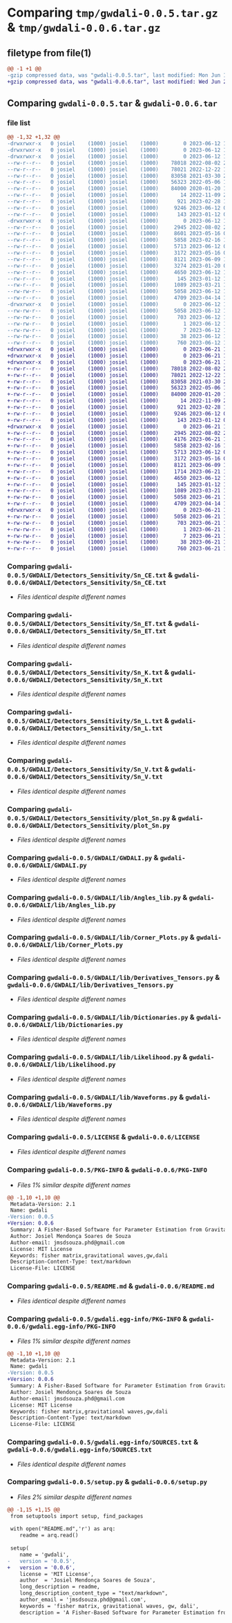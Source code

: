 # Comparing `tmp/gwdali-0.0.5.tar.gz` & `tmp/gwdali-0.0.6.tar.gz`

## filetype from file(1)

```diff
@@ -1 +1 @@
-gzip compressed data, was "gwdali-0.0.5.tar", last modified: Mon Jun 12 18:18:33 2023, max compression
+gzip compressed data, was "gwdali-0.0.6.tar", last modified: Wed Jun 21 17:19:34 2023, max compression
```

## Comparing `gwdali-0.0.5.tar` & `gwdali-0.0.6.tar`

### file list

```diff
@@ -1,32 +1,32 @@
-drwxrwxr-x   0 josiel    (1000) josiel    (1000)        0 2023-06-12 18:18:33.381553 gwdali-0.0.5/
-drwxrwxr-x   0 josiel    (1000) josiel    (1000)        0 2023-06-12 18:18:33.377553 gwdali-0.0.5/GWDALI/
-drwxrwxr-x   0 josiel    (1000) josiel    (1000)        0 2023-06-12 18:18:33.377553 gwdali-0.0.5/GWDALI/Detectors_Sensitivity/
--rw-r--r--   0 josiel    (1000) josiel    (1000)    78018 2022-08-02 22:07:44.000000 gwdali-0.0.5/GWDALI/Detectors_Sensitivity/Sn_CE.txt
--rw-r--r--   0 josiel    (1000) josiel    (1000)    78021 2022-12-22 19:03:32.000000 gwdali-0.0.5/GWDALI/Detectors_Sensitivity/Sn_ET.txt
--rw-r--r--   0 josiel    (1000) josiel    (1000)    83058 2021-03-30 20:13:46.000000 gwdali-0.0.5/GWDALI/Detectors_Sensitivity/Sn_K.txt
--rw-r--r--   0 josiel    (1000) josiel    (1000)    56323 2022-05-06 19:34:28.000000 gwdali-0.0.5/GWDALI/Detectors_Sensitivity/Sn_L.txt
--rw-r--r--   0 josiel    (1000) josiel    (1000)    84000 2020-01-20 12:10:56.000000 gwdali-0.0.5/GWDALI/Detectors_Sensitivity/Sn_V.txt
--rw-r--r--   0 josiel    (1000) josiel    (1000)       14 2022-11-09 20:10:14.000000 gwdali-0.0.5/GWDALI/Detectors_Sensitivity/__init__.py
--rw-r--r--   0 josiel    (1000) josiel    (1000)      921 2023-02-28 14:51:14.000000 gwdali-0.0.5/GWDALI/Detectors_Sensitivity/plot_Sn.py
--rw-r--r--   0 josiel    (1000) josiel    (1000)     9246 2023-06-12 01:59:52.000000 gwdali-0.0.5/GWDALI/GWDALI.py
--rw-r--r--   0 josiel    (1000) josiel    (1000)      143 2023-01-12 01:48:50.000000 gwdali-0.0.5/GWDALI/__init__.py
-drwxrwxr-x   0 josiel    (1000) josiel    (1000)        0 2023-06-12 18:18:33.381553 gwdali-0.0.5/GWDALI/lib/
--rw-r--r--   0 josiel    (1000) josiel    (1000)     2945 2022-08-02 22:07:40.000000 gwdali-0.0.5/GWDALI/lib/Angles_lib.py
--rw-r--r--   0 josiel    (1000) josiel    (1000)     8601 2023-05-16 02:02:47.000000 gwdali-0.0.5/GWDALI/lib/Compute_Tensors.py
--rw-r--r--   0 josiel    (1000) josiel    (1000)     5858 2023-02-16 19:29:30.000000 gwdali-0.0.5/GWDALI/lib/Corner_Plots.py
--rw-r--r--   0 josiel    (1000) josiel    (1000)     5713 2023-06-12 02:03:46.000000 gwdali-0.0.5/GWDALI/lib/Derivatives_Tensors.py
--rw-r--r--   0 josiel    (1000) josiel    (1000)     3172 2023-05-16 01:56:05.000000 gwdali-0.0.5/GWDALI/lib/Dictionaries.py
--rw-r--r--   0 josiel    (1000) josiel    (1000)     8121 2023-06-09 16:38:20.000000 gwdali-0.0.5/GWDALI/lib/Likelihood.py
--rw-r--r--   0 josiel    (1000) josiel    (1000)     3274 2023-01-20 00:22:18.000000 gwdali-0.0.5/GWDALI/lib/Symmetric_Indexies.py
--rw-r--r--   0 josiel    (1000) josiel    (1000)     4650 2023-06-12 18:15:33.000000 gwdali-0.0.5/GWDALI/lib/Waveforms.py
--rw-r--r--   0 josiel    (1000) josiel    (1000)      145 2023-01-12 19:30:22.000000 gwdali-0.0.5/GWDALI/lib/__init__.py
--rw-r--r--   0 josiel    (1000) josiel    (1000)     1089 2023-03-21 13:34:46.000000 gwdali-0.0.5/LICENSE
--rw-rw-r--   0 josiel    (1000) josiel    (1000)     5058 2023-06-12 18:18:33.381553 gwdali-0.0.5/PKG-INFO
--rw-r--r--   0 josiel    (1000) josiel    (1000)     4709 2023-04-14 13:50:04.000000 gwdali-0.0.5/README.md
-drwxrwxr-x   0 josiel    (1000) josiel    (1000)        0 2023-06-12 18:18:33.381553 gwdali-0.0.5/gwdali.egg-info/
--rw-rw-r--   0 josiel    (1000) josiel    (1000)     5058 2023-06-12 18:18:33.000000 gwdali-0.0.5/gwdali.egg-info/PKG-INFO
--rw-rw-r--   0 josiel    (1000) josiel    (1000)      703 2023-06-12 18:18:33.000000 gwdali-0.0.5/gwdali.egg-info/SOURCES.txt
--rw-rw-r--   0 josiel    (1000) josiel    (1000)        1 2023-06-12 18:18:33.000000 gwdali-0.0.5/gwdali.egg-info/dependency_links.txt
--rw-rw-r--   0 josiel    (1000) josiel    (1000)        7 2023-06-12 18:18:33.000000 gwdali-0.0.5/gwdali.egg-info/top_level.txt
--rw-rw-r--   0 josiel    (1000) josiel    (1000)       38 2023-06-12 18:18:33.381553 gwdali-0.0.5/setup.cfg
--rw-r--r--   0 josiel    (1000) josiel    (1000)      760 2023-06-12 18:04:40.000000 gwdali-0.0.5/setup.py
+drwxrwxr-x   0 josiel    (1000) josiel    (1000)        0 2023-06-21 17:19:34.940870 gwdali-0.0.6/
+drwxrwxr-x   0 josiel    (1000) josiel    (1000)        0 2023-06-21 17:19:34.928870 gwdali-0.0.6/GWDALI/
+drwxrwxr-x   0 josiel    (1000) josiel    (1000)        0 2023-06-21 17:19:34.936870 gwdali-0.0.6/GWDALI/Detectors_Sensitivity/
+-rw-r--r--   0 josiel    (1000) josiel    (1000)    78018 2022-08-02 22:07:44.000000 gwdali-0.0.6/GWDALI/Detectors_Sensitivity/Sn_CE.txt
+-rw-r--r--   0 josiel    (1000) josiel    (1000)    78021 2022-12-22 19:03:32.000000 gwdali-0.0.6/GWDALI/Detectors_Sensitivity/Sn_ET.txt
+-rw-r--r--   0 josiel    (1000) josiel    (1000)    83058 2021-03-30 20:13:46.000000 gwdali-0.0.6/GWDALI/Detectors_Sensitivity/Sn_K.txt
+-rw-r--r--   0 josiel    (1000) josiel    (1000)    56323 2022-05-06 19:34:28.000000 gwdali-0.0.6/GWDALI/Detectors_Sensitivity/Sn_L.txt
+-rw-r--r--   0 josiel    (1000) josiel    (1000)    84000 2020-01-20 12:10:56.000000 gwdali-0.0.6/GWDALI/Detectors_Sensitivity/Sn_V.txt
+-rw-r--r--   0 josiel    (1000) josiel    (1000)       14 2022-11-09 20:10:14.000000 gwdali-0.0.6/GWDALI/Detectors_Sensitivity/__init__.py
+-rw-r--r--   0 josiel    (1000) josiel    (1000)      921 2023-02-28 14:51:14.000000 gwdali-0.0.6/GWDALI/Detectors_Sensitivity/plot_Sn.py
+-rw-r--r--   0 josiel    (1000) josiel    (1000)     9246 2023-06-12 01:59:52.000000 gwdali-0.0.6/GWDALI/GWDALI.py
+-rw-r--r--   0 josiel    (1000) josiel    (1000)      143 2023-01-12 01:48:50.000000 gwdali-0.0.6/GWDALI/__init__.py
+drwxrwxr-x   0 josiel    (1000) josiel    (1000)        0 2023-06-21 17:19:34.940870 gwdali-0.0.6/GWDALI/lib/
+-rw-r--r--   0 josiel    (1000) josiel    (1000)     2945 2022-08-02 22:07:40.000000 gwdali-0.0.6/GWDALI/lib/Angles_lib.py
+-rw-r--r--   0 josiel    (1000) josiel    (1000)     4176 2023-06-21 16:21:27.000000 gwdali-0.0.6/GWDALI/lib/Compute_Tensors.py
+-rw-r--r--   0 josiel    (1000) josiel    (1000)     5858 2023-02-16 19:29:30.000000 gwdali-0.0.6/GWDALI/lib/Corner_Plots.py
+-rw-r--r--   0 josiel    (1000) josiel    (1000)     5713 2023-06-12 02:03:46.000000 gwdali-0.0.6/GWDALI/lib/Derivatives_Tensors.py
+-rw-r--r--   0 josiel    (1000) josiel    (1000)     3172 2023-05-16 01:56:05.000000 gwdali-0.0.6/GWDALI/lib/Dictionaries.py
+-rw-r--r--   0 josiel    (1000) josiel    (1000)     8121 2023-06-09 16:38:20.000000 gwdali-0.0.6/GWDALI/lib/Likelihood.py
+-rw-r--r--   0 josiel    (1000) josiel    (1000)     1714 2023-06-21 16:06:21.000000 gwdali-0.0.6/GWDALI/lib/Symmetric_Indexies.py
+-rw-r--r--   0 josiel    (1000) josiel    (1000)     4650 2023-06-12 18:15:33.000000 gwdali-0.0.6/GWDALI/lib/Waveforms.py
+-rw-r--r--   0 josiel    (1000) josiel    (1000)      145 2023-01-12 19:30:22.000000 gwdali-0.0.6/GWDALI/lib/__init__.py
+-rw-r--r--   0 josiel    (1000) josiel    (1000)     1089 2023-03-21 13:34:46.000000 gwdali-0.0.6/LICENSE
+-rw-rw-r--   0 josiel    (1000) josiel    (1000)     5058 2023-06-21 17:19:34.940870 gwdali-0.0.6/PKG-INFO
+-rw-r--r--   0 josiel    (1000) josiel    (1000)     4709 2023-04-14 13:50:04.000000 gwdali-0.0.6/README.md
+drwxrwxr-x   0 josiel    (1000) josiel    (1000)        0 2023-06-21 17:19:34.940870 gwdali-0.0.6/gwdali.egg-info/
+-rw-rw-r--   0 josiel    (1000) josiel    (1000)     5058 2023-06-21 17:19:34.000000 gwdali-0.0.6/gwdali.egg-info/PKG-INFO
+-rw-rw-r--   0 josiel    (1000) josiel    (1000)      703 2023-06-21 17:19:34.000000 gwdali-0.0.6/gwdali.egg-info/SOURCES.txt
+-rw-rw-r--   0 josiel    (1000) josiel    (1000)        1 2023-06-21 17:19:34.000000 gwdali-0.0.6/gwdali.egg-info/dependency_links.txt
+-rw-rw-r--   0 josiel    (1000) josiel    (1000)        7 2023-06-21 17:19:34.000000 gwdali-0.0.6/gwdali.egg-info/top_level.txt
+-rw-rw-r--   0 josiel    (1000) josiel    (1000)       38 2023-06-21 17:19:34.940870 gwdali-0.0.6/setup.cfg
+-rw-r--r--   0 josiel    (1000) josiel    (1000)      760 2023-06-21 17:18:53.000000 gwdali-0.0.6/setup.py
```

### Comparing `gwdali-0.0.5/GWDALI/Detectors_Sensitivity/Sn_CE.txt` & `gwdali-0.0.6/GWDALI/Detectors_Sensitivity/Sn_CE.txt`

 * *Files identical despite different names*

### Comparing `gwdali-0.0.5/GWDALI/Detectors_Sensitivity/Sn_ET.txt` & `gwdali-0.0.6/GWDALI/Detectors_Sensitivity/Sn_ET.txt`

 * *Files identical despite different names*

### Comparing `gwdali-0.0.5/GWDALI/Detectors_Sensitivity/Sn_K.txt` & `gwdali-0.0.6/GWDALI/Detectors_Sensitivity/Sn_K.txt`

 * *Files identical despite different names*

### Comparing `gwdali-0.0.5/GWDALI/Detectors_Sensitivity/Sn_L.txt` & `gwdali-0.0.6/GWDALI/Detectors_Sensitivity/Sn_L.txt`

 * *Files identical despite different names*

### Comparing `gwdali-0.0.5/GWDALI/Detectors_Sensitivity/Sn_V.txt` & `gwdali-0.0.6/GWDALI/Detectors_Sensitivity/Sn_V.txt`

 * *Files identical despite different names*

### Comparing `gwdali-0.0.5/GWDALI/Detectors_Sensitivity/plot_Sn.py` & `gwdali-0.0.6/GWDALI/Detectors_Sensitivity/plot_Sn.py`

 * *Files identical despite different names*

### Comparing `gwdali-0.0.5/GWDALI/GWDALI.py` & `gwdali-0.0.6/GWDALI/GWDALI.py`

 * *Files identical despite different names*

### Comparing `gwdali-0.0.5/GWDALI/lib/Angles_lib.py` & `gwdali-0.0.6/GWDALI/lib/Angles_lib.py`

 * *Files identical despite different names*

### Comparing `gwdali-0.0.5/GWDALI/lib/Corner_Plots.py` & `gwdali-0.0.6/GWDALI/lib/Corner_Plots.py`

 * *Files identical despite different names*

### Comparing `gwdali-0.0.5/GWDALI/lib/Derivatives_Tensors.py` & `gwdali-0.0.6/GWDALI/lib/Derivatives_Tensors.py`

 * *Files identical despite different names*

### Comparing `gwdali-0.0.5/GWDALI/lib/Dictionaries.py` & `gwdali-0.0.6/GWDALI/lib/Dictionaries.py`

 * *Files identical despite different names*

### Comparing `gwdali-0.0.5/GWDALI/lib/Likelihood.py` & `gwdali-0.0.6/GWDALI/lib/Likelihood.py`

 * *Files identical despite different names*

### Comparing `gwdali-0.0.5/GWDALI/lib/Waveforms.py` & `gwdali-0.0.6/GWDALI/lib/Waveforms.py`

 * *Files identical despite different names*

### Comparing `gwdali-0.0.5/LICENSE` & `gwdali-0.0.6/LICENSE`

 * *Files identical despite different names*

### Comparing `gwdali-0.0.5/PKG-INFO` & `gwdali-0.0.6/PKG-INFO`

 * *Files 1% similar despite different names*

```diff
@@ -1,10 +1,10 @@
 Metadata-Version: 2.1
 Name: gwdali
-Version: 0.0.5
+Version: 0.0.6
 Summary: A Fisher-Based Software for Parameter Estimation from Gravitational Waves
 Author: Josiel Mendonça Soares de Souza
 Author-email: jmsdsouza.phd@gmail.com
 License: MIT License
 Keywords: fisher matrix,gravitational waves,gw,dali
 Description-Content-Type: text/markdown
 License-File: LICENSE
```

### Comparing `gwdali-0.0.5/README.md` & `gwdali-0.0.6/README.md`

 * *Files identical despite different names*

### Comparing `gwdali-0.0.5/gwdali.egg-info/PKG-INFO` & `gwdali-0.0.6/gwdali.egg-info/PKG-INFO`

 * *Files 1% similar despite different names*

```diff
@@ -1,10 +1,10 @@
 Metadata-Version: 2.1
 Name: gwdali
-Version: 0.0.5
+Version: 0.0.6
 Summary: A Fisher-Based Software for Parameter Estimation from Gravitational Waves
 Author: Josiel Mendonça Soares de Souza
 Author-email: jmsdsouza.phd@gmail.com
 License: MIT License
 Keywords: fisher matrix,gravitational waves,gw,dali
 Description-Content-Type: text/markdown
 License-File: LICENSE
```

### Comparing `gwdali-0.0.5/gwdali.egg-info/SOURCES.txt` & `gwdali-0.0.6/gwdali.egg-info/SOURCES.txt`

 * *Files identical despite different names*

### Comparing `gwdali-0.0.5/setup.py` & `gwdali-0.0.6/setup.py`

 * *Files 2% similar despite different names*

```diff
@@ -1,15 +1,15 @@
 from setuptools import setup, find_packages
 
 with open("README.md",'r') as arq:
 	readme = arq.read()
 
 setup(
 	name = 'gwdali',
-	version = '0.0.5',
+	version = '0.0.6',
 	license = 'MIT License',
 	author  = 'Josiel Mendonça Soares de Souza',
 	long_description = readme,
 	long_description_content_type = "text/markdown",
 	author_email = 'jmsdsouza.phd@gmail.com',
 	keywords = 'fisher matrix, gravitational waves, gw, dali',
 	description = 'A Fisher-Based Software for Parameter Estimation from Gravitational Waves',
```

